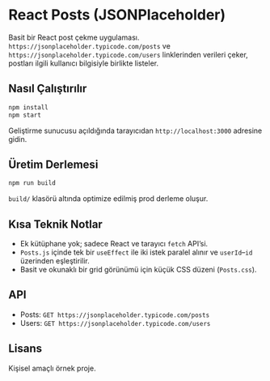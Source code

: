 # React Posts (JSONPlaceholder)

Basit bir React post çekme uygulaması. `https://jsonplaceholder.typicode.com/posts` ve `https://jsonplaceholder.typicode.com/users` linklerinden verileri çeker, postları ilgili kullanıcı bilgisiyle birlikte listeler.

## Nasıl Çalıştırılır

```bash
npm install
npm start
```

Geliştirme sunucusu açıldığında tarayıcıdan `http://localhost:3000` adresine gidin.

## Üretim Derlemesi

```bash
npm run build
```

`build/` klasörü altında optimize edilmiş prod derleme oluşur.

## Kısa Teknik Notlar

- Ek kütüphane yok; sadece React ve tarayıcı `fetch` API’si.
- `Posts.js` içinde tek bir `useEffect` ile iki istek paralel alınır ve `userId`–`id` üzerinden eşleştirilir.
- Basit ve okunaklı bir grid görünümü için küçük CSS düzeni (`Posts.css`).

## API

- Posts: `GET https://jsonplaceholder.typicode.com/posts`
- Users: `GET https://jsonplaceholder.typicode.com/users`

## Lisans

Kişisel amaçlı örnek proje.
